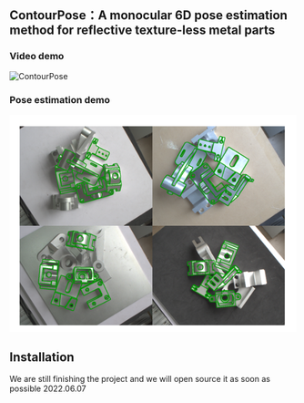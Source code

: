 ## ContourPose：A monocular 6D pose estimation method for reflective texture-less metal parts

### **Video demo**

![ContourPose](./data/ContourPose.gif)

### **Pose estimation demo**

![pose demo](./data/pose_demo.png)

 

## Installation

We are still finishing the project and we will open source it as soon as possible 2022.06.07
